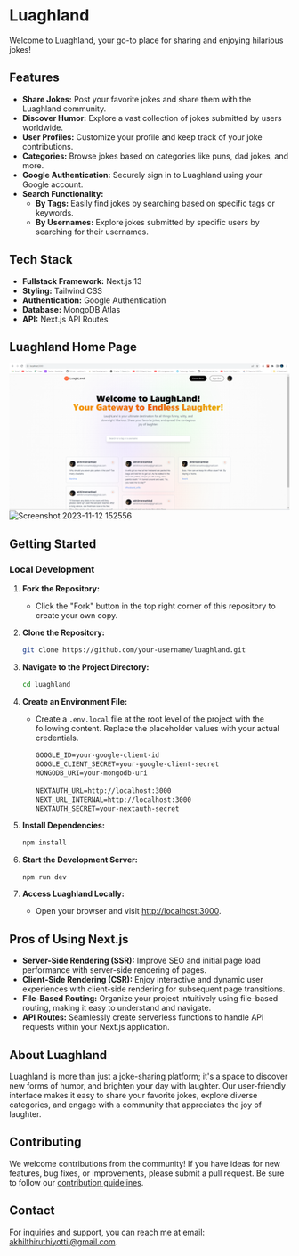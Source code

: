 # Luaghland

Welcome to Luaghland, your go-to place for sharing and enjoying hilarious jokes!

## Features

- **Share Jokes:** Post your favorite jokes and share them with the Luaghland community.
- **Discover Humor:** Explore a vast collection of jokes submitted by users worldwide.
- **User Profiles:** Customize your profile and keep track of your joke contributions.
- **Categories:** Browse jokes based on categories like puns, dad jokes, and more.
- **Google Authentication:** Securely sign in to Luaghland using your Google account.
- **Search Functionality:**
  - **By Tags:** Easily find jokes by searching based on specific tags or keywords.
  - **By Usernames:** Explore jokes submitted by specific users by searching for their usernames.

## Tech Stack

- **Fullstack Framework:** Next.js 13
- **Styling:** Tailwind CSS
- **Authentication:** Google Authentication
- **Database:** MongoDB Atlas
- **API:** Next.js API Routes

## Luaghland Home Page

![Luaghland Home Page](screenshot/homeScrnShot.png)
![Screenshot 2023-11-12 152556](https://github.com/akhil3355/Laugh_Land/assets/125437622/fbcdc00c-98fe-429b-93da-3af0982c6572)

## Getting Started

### Local Development

1. **Fork the Repository:**

   - Click the "Fork" button in the top right corner of this repository to create your own copy.

2. **Clone the Repository:**

   ```bash
   git clone https://github.com/your-username/luaghland.git

   ```

3. **Navigate to the Project Directory:**

   ```bash
   cd luaghland

   ```

4. **Create an Environment File:**

   - Create a `.env.local` file at the root level of the project with the following content. Replace the placeholder values with your actual credentials.

     ```env
     GOOGLE_ID=your-google-client-id
     GOOGLE_CLIENT_SECRET=your-google-client-secret
     MONGODB_URI=your-mongodb-uri

     NEXTAUTH_URL=http://localhost:3000
     NEXT_URL_INTERNAL=http://localhost:3000
     NEXTAUTH_SECRET=your-nextauth-secret
     ```

5. **Install Dependencies:**

   ```bash
   npm install

   ```

6. **Start the Development Server:**

   ```bash
   npm run dev

   ```

7. **Access Luaghland Locally:**
   - Open your browser and visit [http://localhost:3000](http://localhost:3000).

## Pros of Using Next.js

- **Server-Side Rendering (SSR):** Improve SEO and initial page load performance with server-side rendering of pages.
- **Client-Side Rendering (CSR):** Enjoy interactive and dynamic user experiences with client-side rendering for subsequent page transitions.
- **File-Based Routing:** Organize your project intuitively using file-based routing, making it easy to understand and navigate.
- **API Routes:** Seamlessly create serverless functions to handle API requests within your Next.js application.

## About Luaghland

Luaghland is more than just a joke-sharing platform; it's a space to discover new forms of humor, and brighten your day with laughter. Our user-friendly interface makes it easy to share your favorite jokes, explore diverse categories, and engage with a community that appreciates the joy of laughter.

## Contributing

We welcome contributions from the community! If you have ideas for new features, bug fixes, or improvements, please submit a pull request. Be sure to follow our [contribution guidelines](CONTRIBUTING.md).

## Contact

For inquiries and support, you can reach me at
email: akhilthiruthiyottil@gmail.com.
